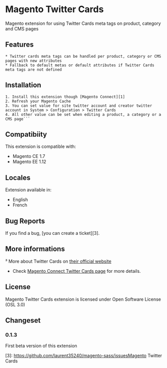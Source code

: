 Magento Twitter Cards
============

Magento extension for using Twitter Cards meta tags on product, category and CMS pages

## Features
    * Twitter cards meta tags can be handled per product, category or CMS pages with new attributes
    * Fallback to default metas or default attributes if Twitter Cards meta tags are not defined

## Installation
    1. Install this extension though [Magento Connect][1]
    2. Refresh your Magento Cache
    3. You can set value for site twitter account and creator twitter account in System > Configuration > Twitter Cards
    4. All other value can be set when editing a product, a category or a CMS page```

## Compatibiity
This extension is compatible with:

 * Magento CE 1.7
 * Magento EE 1.12

## Locales
Extension available in:

 * English
 * French

## Bug Reports
If you find a bug, [you can create a ticket][3].

## More informations
 ³ More about Twitter Cards on [their official website][2]
 * Check [Magento Connect Twitter Cards page][1] for more details.

## License
Magento Twitter Cards extension is licensed under Open Software License (OSL 3.0)

## Changeset
### 0.1.3
First beta version of this extension

[1]: http://www.magentocommerce.com/magento-connect/
[2]: https://dev.twitter.com/docs/cards
[3]: https://github.com/laurent35240/magento-sass/issuesMagento Twitter Cards